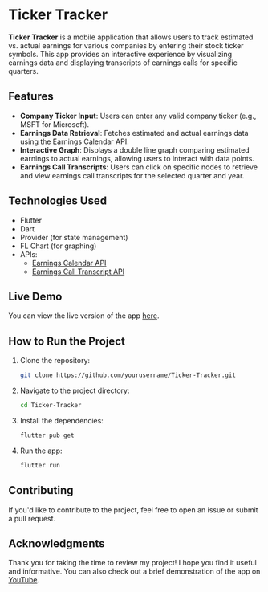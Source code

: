 
# Ticker Tracker

**Ticker Tracker** is a mobile application that allows users to track estimated vs. actual earnings for various companies by entering their stock ticker symbols. This app provides an interactive experience by visualizing earnings data and displaying transcripts of earnings calls for specific quarters.

## Features

- **Company Ticker Input**: Users can enter any valid company ticker (e.g., MSFT for Microsoft).
- **Earnings Data Retrieval**: Fetches estimated and actual earnings data using the Earnings Calendar API.
- **Interactive Graph**: Displays a double line graph comparing estimated earnings to actual earnings, allowing users to interact with data points.
- **Earnings Call Transcripts**: Users can click on specific nodes to retrieve and view earnings call transcripts for the selected quarter and year.

## Technologies Used

- Flutter
- Dart
- Provider (for state management)
- FL Chart (for graphing)
- APIs:
  - [Earnings Calendar API](https://api-ninjas.com/api/earningscalendar)
  - [Earnings Call Transcript API](https://api-ninjas.com/api/earningscalltranscript)

## Live Demo

You can view the live version of the app [here](https://anettaj.in/Ticker-Tracker/).

## How to Run the Project

1. Clone the repository:
   ```bash
   git clone https://github.com/yourusername/Ticker-Tracker.git
   ```
2. Navigate to the project directory:
   ```bash
   cd Ticker-Tracker
   ```
3. Install the dependencies:
   ```bash
   flutter pub get
   ```
4. Run the app:
   ```bash
   flutter run
   ```

## Contributing

If you'd like to contribute to the project, feel free to open an issue or submit a pull request.

## Acknowledgments

Thank you for taking the time to review my project! I hope you find it useful and informative. You can also check out a brief demonstration of the app on [YouTube](https://youtube.com/shorts/3VZKtRWOUU8).
```

